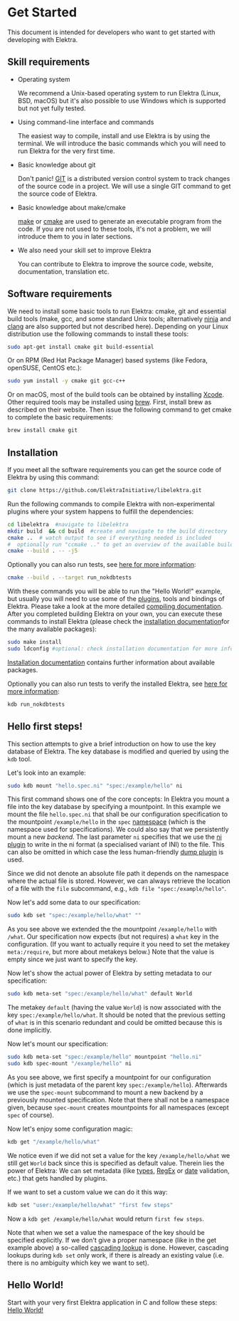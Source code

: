 # Get Started

This document is intended for developers who want to get started with developing with Elektra.

## Skill requirements

- Operating system

  We recommend a Unix-based operating system to run Elektra (Linux, BSD, macOS) but it's also possible to use Windows which is supported but not yet fully tested.

- Using command-line interface and commands

  The easiest way to compile, install and use Elektra is by using the terminal. We will introduce the basic commands which you will need to run Elektra for the very first time.

- Basic knowledge about git

  Don't panic! [GIT](https://git-scm.com/) is a distributed version control system to track changes of the source code in a project. We will use a single GIT command to get
  the source code of Elektra.

- Basic knowledge about make/cmake

  [make](https://www.gnu.org/software/make/) or [cmake](https://cmake.org/) are used to generate an executable program from the code.
  If you are not used to these tools, it's not a problem, we will introduce them to you in later sections.

- We also need your skill set to improve Elektra

  You can contribute to Elektra to improve the source code, website, documentation, translation etc.

## Software requirements

We need to install some basic tools to run Elektra: cmake, git and essential build tools (make, gcc, and some standard Unix tools;
alternatively [ninja](https://ninja-build.org/) and [clang](https://clang.llvm.org/index.html) are also supported but not described here).
Depending on your Linux distribution use the following commands to install these tools:

```sh
sudo apt-get install cmake git build-essential
```

Or on RPM (Red Hat Package Manager) based systems (like Fedora, openSUSE, CentOS etc.):

```sh
sudo yum install -y cmake git gcc-c++
```

Or on macOS, most of the build tools can be obtained by installing [Xcode](https://developer.apple.com/xcode/). Other required tools may be installed using [brew](https://brew.sh/).
First, install brew as described on their website. Then issue the following command to get cmake to complete the basic requirements:

```sh
brew install cmake git
```

## Installation

If you meet all the software requirements you can get the source code of Elektra by using this command:

```sh
git clone https://github.com/ElektraInitiative/libelektra.git
```

Run the following commands to compile Elektra with non-experimental plugins where your system happens to fulfill the dependencies:

```sh
cd libelektra  #navigate to libelektra
mkdir build  && cd build  #create and navigate to the build directory
cmake ..  # watch output to see if everything needed is included
#  optionally run "ccmake .." to get an overview of the available build settings (needs cmake-curses-gui)
cmake --build . -- -j5
```

Optionally you can also run tests, see [here for more information](/doc/TESTING.md):

```sh
cmake --build . --target run_nokdbtests
```

With these commands you will be able to run the "Hello World!" example, but usually you will need to use some of the [plugins](/src/plugins/README.md), tools and bindings of Elektra.
Please take a look at the more detailed [compiling documentation](/doc/COMPILE.md). After you completed building Elektra on your own, you can execute these commands to install Elektra
(please check the [installation documentation](/doc/INSTALL.md)for the many available packages):

```sh
sudo make install
sudo ldconfig #optional: check installation documentation for more information
```

[Installation documentation](/doc/INSTALL.md) contains further information about available packages.

Optionally you can also run tests to verify the installed Elektra, see [here for more information](/doc/TESTING.md):

```sh
kdb run_nokdbtests
```

## Hello first steps!

This section attempts to give a brief introduction on how to use the key database of Elektra. The key database is modified and queried by using the `kdb` tool.

Let's look into an example:

```sh
sudo kdb mount "hello.spec.ni" "spec:/example/hello" ni
```

This first command shows one of the core concepts: In Elektra you mount a file into the key database by specifying a mountpoint.
In this example we mount the file `hello.spec.ni` that shall be our configuration specification to the mountpoint `/example/hello`
in the `spec` [namespace](/doc/tutorials/namespaces.md) (which is the namespace used for specifications).
We could also say that we persistently mount a new _backend_. The last parameter `ni` specifies that we use the [ni plugin](/src/plugins/ni/README.md)
to write in the ni format (a specialised variant of INI) to the file. This can also be omitted in which case the less human-friendly [dump plugin](/src/plugins/dump/) is used.

Since we did not denote an absolute file path it depends on the namespace where the actual file is stored.
However, we can always retrieve the location of a file with the `file` subcommand, e.g., `kdb file "spec:/example/hello"`.

Now let's add some data to our specification:

```sh
sudo kdb set "spec:/example/hello/what" ""
```

As you see above we extended the the mountpoint `/example/hello` with `/what`. Our specification now expects (but not requires) a `what` key in the configuration. (If you want to actually require it you need to set the metakey `meta:/require`, but more about metakeys below.)
Note that the value is empty since we just want to specify the key.

Now let's show the actual power of Elektra by setting metadata to our specification:

```sh
sudo kdb meta-set "spec:/example/hello/what" default World
```

The metakey `default` (having the value `World`) is now associated with the key `spec:/example/hello/what`.
It should be noted that the previous setting of `what` is in this scenario redundant and could be omitted because this is done implicitly.

Now let's mount our specification:

```sh
sudo kdb meta-set "spec:/example/hello" mountpoint "hello.ni"
sudo kdb spec-mount "/example/hello" ni
```

As you see above, we first specify a mountpoint for our configuration (which is just metadata of the parent key `spec:/example/hello`).
Afterwards we use the `spec-mount` subcommand to mount a new backend by a previously mounted specification. Note that there shall not be a namespace given, because `spec-mount` creates mountpoints for all namespaces (except `spec` of course).

Now let's enjoy some configuration magic:

```sh
kdb get "/example/hello/what"
```

We notice even if we did not set a value for the key `/example/hello/what` we still get `World` back since this is specified as default value.
Therein lies the power of Elektra: We can set metadata (like [types](/src/plugins/type/README.md), [RegEx](/src/plugins/validation/README.md) or [date](/src/plugins/date/README.md) validation, etc.) that gets handled by plugins.

If we want to set a custom value we can do it this way:

```sh
kdb set "user:/example/hello/what" "first few steps"
```

Now a `kdb get /example/hello/what` would return `first few steps`.

Note that when we set a value the namespace of the key should be specified explicitly.
If we don't give a proper namespace (like in the get example above) a so-called [cascading lookup](/doc/tutorials/cascading.md) is done.
However, cascading lookups during `kdb set` only work, if there is already an existing value (i.e. there is no ambiguity which key we want to set).

## Hello World!

Start with your very first Elektra application in C and follow these steps:
[Hello World!](/doc/tutorials/hello-elektra.md)

